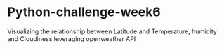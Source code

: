 # Python-challenge-week6

 Visualizing the relationship between Latitude and Temperature, humidity and Cloudiness leveraging openweather API 
